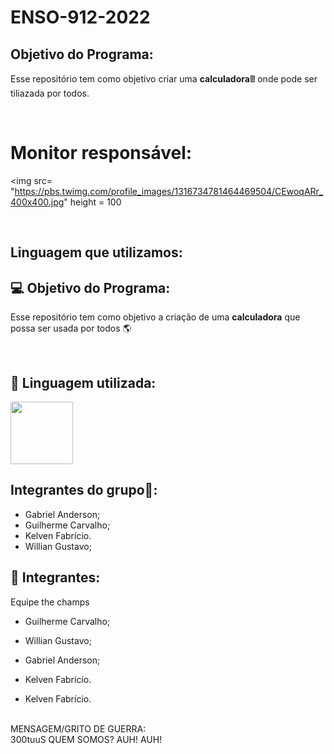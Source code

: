 # ENSO-912-2022


## Objetivo do Programa:
Esse repositório tem como objetivo criar uma **calculadora**🖩  onde pode ser tiliazada por todos.

<br>

# Monitor responsável:
<img src= "https://pbs.twimg.com/profile_images/1316734781464469504/CEwoqARr_400x400.jpg" height = 100

<br>

## Linguagem que utilizamos:

## 💻 Objetivo do Programa:
Esse repositório tem como objetivo a criação de uma **calculadora** que possa ser usada por todos 🌎

<br>

## 🍵 Linguagem utilizada:

<img src= "https://marcas-logos.net/wp-content/uploads/2020/11/Java-logo.png" height = 100>

<br>


## Integrantes do grupo🧍:
- Gabriel Anderson;
- Guilherme Carvalho;
- Kelven Fabrício.
- Willian Gustavo;

## 🧑 Integrantes:

 Equipe the champs

- Guilherme Carvalho;
- Willian Gustavo;
- Gabriel Anderson;

- Kelven Fabrício.

- Kelven Fabrício.

<br>MENSAGEM/GRITO DE GUERRA:</br> 300tuuS QUEM SOMOS? AUH! AUH!


